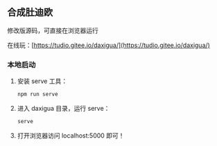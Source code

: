 ## 合成肚迪欧

修改版源码，可直接在浏览器运行

在线玩：[https://tudio.gitee.io/daxigua/](https://tudio.gitee.io/daxigua/)


### 本地启动

1. 安装 serve 工具：

    ```bash
    npm run serve
    ```

2. 进入 daxigua 目录，运行 serve：

    ```bash
    serve
    ```
   
3. 打开浏览器访问 localhost:5000 即可！
